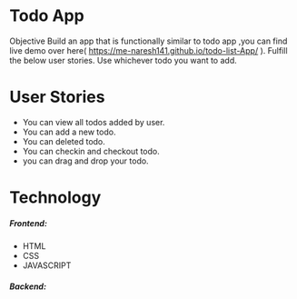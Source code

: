 # Todo App

Objective Build an app that is functionally similar to todo app  ,you can find live demo over here( https://me-naresh141.github.io/todo-list-App/ ). Fulfill the below user stories. Use whichever todo you want to add.

# User Stories

 * You can view all todos added by  user.
* You can add a new todo.
* You can deleted todo.
* You  can checkin  and checkout  todo.
* you can  drag and drop your todo.

# Technology
  ##### *Frontend:*
 * HTML 
 * CSS
 * JAVASCRIPT



##### *Backend:*
